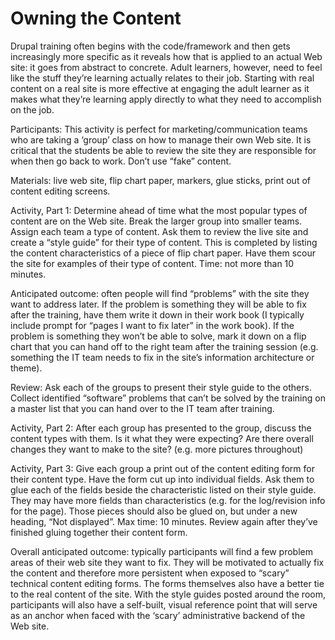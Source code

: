 # Owning the Content

Drupal training often begins with the code/framework and then gets increasingly more specific as it reveals how that is applied to an actual Web
site: it goes from abstract to concrete. Adult learners, however, need to feel like the stuff they’re learning actually relates to their job.
Starting with real content on a real site  is more effective at engaging the adult learner as it makes what they’re learning apply directly to
what they need to accomplish on the job.

Participants: This activity is perfect for marketing/communication teams who are taking a ‘group’ class on how to manage their own Web site. It is
critical that the students be able to review the site they are responsible for when then go back to work. Don’t use “fake” content.

Materials: live web site, flip chart paper, markers, glue sticks, print out of content editing screens.

Activity, Part 1: Determine ahead of time what the most popular types of content are on the Web site. Break the larger group into smaller teams.
Assign each team a type of content. Ask them to review the live site and create a “style guide” for their type of content. This is completed by
listing the content characteristics of a piece of flip chart paper. Have them scour the site for examples of their type of content. Time: not more
than 10 minutes.

Anticipated outcome: often people will find “problems” with the site they want to address later. If the problem is something they will be able to
fix after the training, have them write it down in their work book (I typically include prompt for “pages I want to fix later” in the work book).
If the problem is something they won’t be able to solve, mark it down on a flip chart that you can hand off to the right team after the training
session (e.g. something the IT team needs to fix in the site’s information architecture or theme).

Review: Ask each of the groups to present their style guide to the others. Collect identified “software” problems that can’t be solved by the
training on a master list that you can hand over to the IT team after training.

Activity, Part 2: After each group has presented to the group, discuss the content types with them. Is it what they were expecting? Are there
overall changes they want to make to the site? (e.g. more pictures throughout)

Activity, Part 3: Give each group a print out of the content editing form for their content type. Have the form cut up into individual fields. Ask
them to glue each of the fields beside the characteristic listed on their style guide. They may have more fields than characteristics (e.g. for
the log/revision info for the page). Those pieces should also be glued on, but under a new heading, “Not displayed”. Max time: 10 minutes. Review
again after they’ve finished gluing together their content form.

Overall anticipated outcome: typically participants will find a few problem areas of their web site they want to fix. They will be motivated to
actually fix the content and therefore more persistent when exposed to “scary” technical content editing forms. The forms themselves also have a
better tie to the real content of the site. With the style guides posted around the room, participants will also have a self-built, visual
reference point that will serve as an anchor when faced with the ‘scary’ administrative backend of the Web site.
